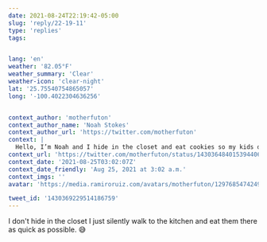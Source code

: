 ```yaml
---
date: 2021-08-24T22:19:42-05:00
slug: 'reply/22-19-11'
type: 'replies'
tags:


lang: 'en'
weather: '82.05°F'
weather_summary: 'Clear'
weather-icon: 'clear-night'
lat: '25.75540754865057'
long: '-100.4022304636256'


context_author: 'motherfuton'
context_author_name: 'Noah Stokes'
context_author_url: 'https://twitter.com/motherfuton'
context: |
  Hello, I’m Noah and I hide in the closet and eat cookies so my kids don’t see.
context_url: 'https://twitter.com/motherfuton/status/1430364840153944066?s=12'
context_date: '2021-08-25T03:02:07Z'
context_date_friendly: 'Aug 25, 2021 at 3:02 a.m.'
context_imgs: ''
avatar: 'https://media.ramiroruiz.com/avatars/motherfuton/1297685474249568256/0L1n5CNq_bigger.jpg'

tweet_id: '1430369229514186759'
---
```

I don't hide in the closet I just silently walk to the kitchen and eat them there as quick as possible. 😅